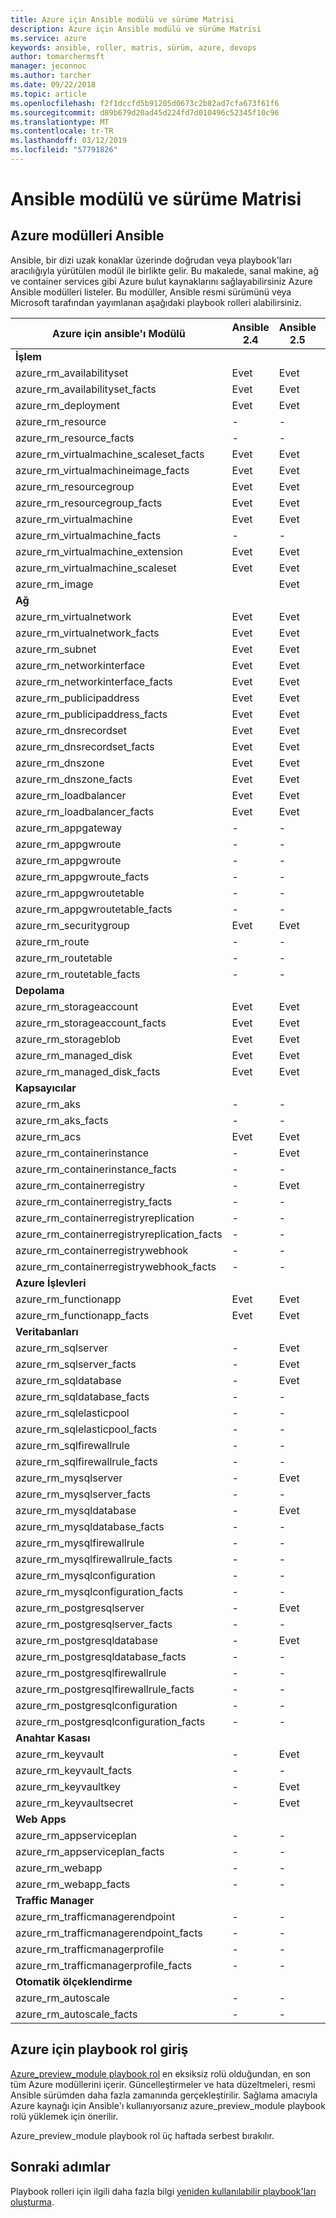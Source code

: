 ```yaml
---
title: Azure için Ansible modülü ve sürüme Matrisi
description: Azure için Ansible modülü ve sürüme Matrisi
ms.service: azure
keywords: ansible, roller, matris, sürüm, azure, devops
author: tomarchermsft
manager: jeconnoc
ms.author: tarcher
ms.date: 09/22/2018
ms.topic: article
ms.openlocfilehash: f2f1dccfd5b91205d0673c2b82ad7cfa673f61f6
ms.sourcegitcommit: d89b679d20ad45d224fd7d010496c52345f10c96
ms.translationtype: MT
ms.contentlocale: tr-TR
ms.lasthandoff: 03/12/2019
ms.locfileid: "57791826"
---
```

# <a name="ansible-module-and-version-matrix"></a>Ansible modülü ve sürüme Matrisi

## <a name="ansible-modules-for-azure"></a>Azure modülleri Ansible
Ansible, bir dizi uzak konaklar üzerinde doğrudan veya playbook'ları aracılığıyla yürütülen modül ile birlikte gelir.
Bu makalede, sanal makine, ağ ve container services gibi Azure bulut kaynaklarını sağlayabilirsiniz Azure Ansible modülleri listeler. Bu modüller, Ansible resmi sürümünü veya Microsoft tarafından yayımlanan aşağıdaki playbook rolleri alabilirsiniz.

| Azure için ansible'ı Modülü                   |  Ansible 2.4 |  Ansible 2.5 |  Ansible 2.6 | Ansible 2.7 | Ansible rolü | 
|---------------------------------------------|--------------|--------------|-----------------------------|-------------------------------------|-------------------------------------| 
| **İşlem**                    |           |                          |                          |                            |                                | 
| azure_rm_availabilityset                    | Evet          | Evet                         | Evet          | Evet          | Evet                                 | 
| azure_rm_availabilityset_facts              | Evet          | Evet                         | Evet          | Evet          | Evet                                 | 
| azure_rm_deployment                         | Evet          | Evet                         | Evet          | Evet          | Evet                                 | 
| azure_rm_resource                           | -            | -                           | Evet          | Evet          | Evet                                 | 
| azure_rm_resource_facts                     | -            | -                           | Evet          | Evet          | Evet                                 | 
| azure_rm_virtualmachine_scaleset_facts      | Evet          | Evet                         | Evet          | Evet          | Evet                                 | 
| azure_rm_virtualmachineimage_facts          | Evet          | Evet                         | Evet          | Evet          | Evet                                 | 
| azure_rm_resourcegroup                      | Evet          | Evet                         | Evet          | Evet          | Evet                                 | 
| azure_rm_resourcegroup_facts                | Evet          | Evet                         | Evet          | Evet          | Evet                                 | 
| azure_rm_virtualmachine                     | Evet          | Evet                         | Evet          | Evet          | Evet                                 | 
| azure_rm_virtualmachine_facts               | -            | -                           | -            | Evet          | Evet                                 | 
| azure_rm_virtualmachine_extension           | Evet          | Evet                         | Evet          | Evet          | Evet                                 | 
| azure_rm_virtualmachine_scaleset            | Evet          | Evet                         | Evet          | Evet          | Evet                                 | 
| azure_rm_image                              |              | Evet                         | Evet          | Evet          | Evet                                 | 
| **Ağ**                    |           |                          |                          |                             |                               | 
| azure_rm_virtualnetwork                     | Evet          | Evet                         | Evet          | Evet          | Evet                                 | 
| azure_rm_virtualnetwork_facts               | Evet          | Evet                         | Evet          | Evet          | Evet                                 | 
| azure_rm_subnet                             | Evet          | Evet                         | Evet          | Evet          | Evet                                 | 
| azure_rm_networkinterface                   | Evet          | Evet                         | Evet          | Evet          | Evet                                 | 
| azure_rm_networkinterface_facts             | Evet          | Evet                         | Evet          | Evet          | Evet                                 | 
| azure_rm_publicipaddress                    | Evet          | Evet                         | Evet          | Evet          | Evet                                 | 
| azure_rm_publicipaddress_facts              | Evet          | Evet                         | Evet          | Evet          | Evet                                 | 
| azure_rm_dnsrecordset                       | Evet          | Evet                         | Evet          | Evet          | Evet                                 | 
| azure_rm_dnsrecordset_facts                 | Evet          | Evet                         | Evet          | Evet          | Evet                                 | 
| azure_rm_dnszone                            | Evet          | Evet                         | Evet          | Evet          | Evet                                 | 
| azure_rm_dnszone_facts                      | Evet          | Evet                         | Evet          | Evet          | Evet                                 | 
| azure_rm_loadbalancer                       | Evet          | Evet                         | Evet          | Evet          | Evet                                 | 
| azure_rm_loadbalancer_facts                 | Evet          | Evet                         | Evet          | Evet          | Evet                                 | 
| azure_rm_appgateway                         | -            | -                           | -            | Evet          | Evet                                 | 
| azure_rm_appgwroute                         | -            | -                           | -            | -            | Evet                                 | 
| azure_rm_appgwroute                         | -            | -                           | -            | -            | Evet                                 |
| azure_rm_appgwroute_facts                   | -            | -                           | -            | -            | Evet                                 |
| azure_rm_appgwroutetable                    | -            | -                           | -            | -            | Evet                                 |
| azure_rm_appgwroutetable_facts              | -            | -                           | -            | -            | Evet                                 | 
| azure_rm_securitygroup                      | Evet          | Evet                         | Evet          | Evet          | Evet                                 |
| azure_rm_route                              | -            | -                           | -            | Evet          | Evet                                 | 
| azure_rm_routetable                         | -            | -                           | -            | Evet          | Evet                                 | 
| azure_rm_routetable_facts                   | -            | -                           | -            | Evet          | Evet                                 | 
| **Depolama**                    |           |                          |                          |                             |                               | 
| azure_rm_storageaccount                     | Evet          | Evet                         | Evet          | Evet          | Evet                                 | 
| azure_rm_storageaccount_facts               | Evet          | Evet                         | Evet          | Evet          | Evet                                 | 
| azure_rm_storageblob                        | Evet          | Evet                         | Evet          | Evet          | Evet                                 | 
| azure_rm_managed_disk                       | Evet          | Evet                         | Evet          | Evet          | Evet                                 | 
| azure_rm_managed_disk_facts                 | Evet          | Evet                         | Evet          | Evet          | Evet                                 | 
| **Kapsayıcılar**                    |           |                          |                          |                            |                                | 
| azure_rm_aks                                | -            | -                           | Evet          | Evet          | Evet                                 | 
| azure_rm_aks_facts                          | -            | -                           | Evet          | Evet          | Evet                                 | 
| azure_rm_acs                                | Evet          | Evet                         | Evet          | Evet          | Evet                                 | 
| azure_rm_containerinstance                  | -            | Evet                         | Evet          | Evet          | Evet                                 | 
| azure_rm_containerinstance_facts            | -            | -                           | -              | -            | Evet                                 | 
| azure_rm_containerregistry                  | -            | Evet                         | Evet          | Evet          | Evet                                 | 
| azure_rm_containerregistry_facts            | -            | -                           | -            | Evet          | Evet                                 | 
| azure_rm_containerregistryreplication       | -            | -                           | -            | -            | Evet                                 | 
| azure_rm_containerregistryreplication_facts | -            | -                           | -            | -            | Evet                                 | 
| azure_rm_containerregistrywebhook           | -            | -                           | -            | -            | Evet                                 | 
| azure_rm_containerregistrywebhook_facts     | -            | -                           | -            | -            | Evet                                 | 
| **Azure İşlevleri**                    |           |                          |                          |                            |                                | 
| azure_rm_functionapp                        | Evet          | Evet                         | Evet          | Evet          | Evet                                 | 
| azure_rm_functionapp_facts                  | Evet          | Evet                         | Evet          | Evet          | Evet                                 | 
| **Veritabanları**                    |           |                          |                          |                             |                               | 
| azure_rm_sqlserver                          | -            | Evet                         | Evet          | Evet          | Evet                                 | 
| azure_rm_sqlserver_facts                    | -            | Evet                         | Evet          | Evet          | Evet                                 | 
| azure_rm_sqldatabase                        | -            | Evet                         | Evet          | Evet          | Evet                                 | 
| azure_rm_sqldatabase_facts                  | -            | -                           | -            | -            | Evet                                 | 
| azure_rm_sqlelasticpool                     | -            | -                           | -            | -            | Evet                                 | 
| azure_rm_sqlelasticpool_facts               | -            | -                           | -            | -            | Evet                                 | 
| azure_rm_sqlfirewallrule                    | -            | -                           | -            | Evet          | Evet                                 | 
| azure_rm_sqlfirewallrule_facts              | -            | -                           | -            | -            | Evet                                 | 
| azure_rm_mysqlserver                        | -            | Evet                         | Evet          | Evet          | Evet                                 | 
| azure_rm_mysqlserver_facts                  | -            | -                           | -            | Evet          | Evet                                 | 
| azure_rm_mysqldatabase                      | -            | Evet                         | Evet          | Evet          | Evet                                 | 
| azure_rm_mysqldatabase_facts                | -            | -                           | -            | Evet          | Evet                                 | 
| azure_rm_mysqlfirewallrule                  | -            | -                           | -            | -            | Evet                                 | 
| azure_rm_mysqlfirewallrule_facts            | -            | -                           | -            | -            | Evet                                 | 
| azure_rm_mysqlconfiguration                 | -            | -                           | -            | -            | Evet                                 | 
| azure_rm_mysqlconfiguration_facts           | -            | -                           | -            | -            | Evet                                 | 
| azure_rm_postgresqlserver                   | -            | Evet                         | Evet          | Evet          | Evet                                 | 
| azure_rm_postgresqlserver_facts             | -            | -                           | -            | Evet          | Evet                                 | 
| azure_rm_postgresqldatabase                 | -            | Evet                         | Evet          | Evet          | Evet                                 | 
| azure_rm_postgresqldatabase_facts           | -            | -                           | -            | Evet          | Evet                                 | 
| azure_rm_postgresqlfirewallrule             | -            | -                           | -            | -            | Evet                                 | 
| azure_rm_postgresqlfirewallrule_facts       | -            | -                           | -            | -            | Evet                                 | 
| azure_rm_postgresqlconfiguration            | -            | -                           | -            | -            | Evet                                 | 
| azure_rm_postgresqlconfiguration_facts      | -            | -                           | -            | -            | Evet                                 | 
| **Anahtar Kasası**                    |           |                          |                          |                             |                               | 
| azure_rm_keyvault                           | -            | Evet                         | Evet          | Evet          | Evet                                 |
| azure_rm_keyvault_facts                     | -            | -                           | -              | -              | Evet                               |
| azure_rm_keyvaultkey                        | -            | Evet                         | Evet          | Evet          | Evet                                 |
| azure_rm_keyvaultsecret                     | -            | Evet                         | Evet          | Evet          | Evet                                 |
| **Web Apps**                    |           |                          |                          |                             |                               | 
| azure_rm_appserviceplan                          | -            | -                         | -          | Evet          | Evet                                 | 
| azure_rm_appserviceplan_facts                    | -            | -                         | -          | Evet          | Evet                                 | 
| azure_rm_webapp                                  | -            | -                         | -          | Evet          | Evet                                 | 
| azure_rm_webapp_facts                            | -            | -                         | -          | Evet          | Evet                                 | 
| **Traffic Manager**                    |           |                          |                          |                             |                               | 
| azure_rm_trafficmanagerendpoint                  | -            | -                         | -          | Evet          | Evet                                 | 
| azure_rm_trafficmanagerendpoint_facts            | -            | -                         | -          | Evet          | Evet                                 | 
| azure_rm_trafficmanagerprofile                   | -            | -                         | -          | Evet          | Evet                                 | 
| azure_rm_trafficmanagerprofile_facts             | -            | -                         | -          | Evet          | Evet                                 | 
| **Otomatik ölçeklendirme**                    |           |                          |                          |                             |                               | 
| azure_rm_autoscale                  | -            | -                         | -          | Evet          | Evet                                 | 
| azure_rm_autoscale_facts            | -            | -                         | -          | Evet          | Evet                                 | 

## <a name="introduction-to-playbook-role-for-azure"></a>Azure için playbook rol giriş
[Azure_preview_module playbook rol](https://galaxy.ansible.com/Azure/azure_preview_modules/) en eksiksiz rolü olduğundan, en son tüm Azure modüllerini içerir. Güncelleştirmeler ve hata düzeltmeleri, resmi Ansible sürümden daha fazla zamanında gerçekleştirilir. Sağlama amacıyla Azure kaynağı için Ansible'ı kullanıyorsanız azure_preview_module playbook rolü yüklemek için önerilir.

Azure_preview_module playbook rol üç haftada serbest bırakılır.

## <a name="next-steps"></a>Sonraki adımlar
Playbook rolleri için ilgili daha fazla bilgi [yeniden kullanılabilir playbook'ları oluşturma](https://docs.ansible.com/ansible/latest/playbooks_reuse.html). 
